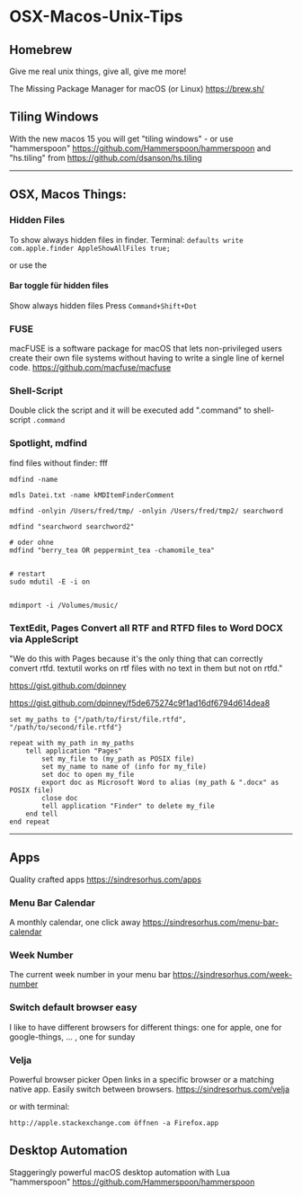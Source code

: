 # OSX-Macos-Unix-Tips


## Homebrew
Give me real unix things, give all, give me more!

The Missing Package Manager for macOS (or Linux)
https://brew.sh/


## Tiling Windows
With the new macos 15 you will get "tiling windows" - or use "hammerspoon" https://github.com/Hammerspoon/hammerspoon and "hs.tiling" from https://github.com/dsanson/hs.tiling


---
## OSX, Macos Things:


### Hidden Files
To show always hidden files in finder.
Terminal:
```defaults write com.apple.finder AppleShowAllFiles true;```

or use the 

#### Bar toggle für hidden files
Show always hidden files
Press ```Command+Shift+Dot```

### FUSE
macFUSE is a software package for macOS that lets non-privileged users create their own file systems without having to write a single line of kernel code. 
https://github.com/macfuse/macfuse

### Shell-Script

Double click the script and it will be executed
add ".command" to shell-script
```.command```


### Spotlight, mdfind
find files without finder: fff

```
mdfind -name

mdls Datei.txt -name kMDItemFinderComment

mdfind -onlyin /Users/fred/tmp/ -onlyin /Users/fred/tmp2/ searchword

mdfind "searchword searchword2"

# oder ohne
mdfind "berry_tea OR peppermint_tea -chamomile_tea"


# restart
sudo mdutil -E -i on


mdimport -i /Volumes/music/
```


### TextEdit, Pages Convert all RTF and RTFD files to Word DOCX via AppleScript

"We do this with Pages because it's the only thing that can correctly convert rtfd. textutil works on rtf files with no text in them but not on rtfd."

https://gist.github.com/dpinney

https://gist.github.com/dpinney/f5de675274c9f1ad16df6794d614dea8

```applescript
set my_paths to {"/path/to/first/file.rtfd", "/path/to/second/file.rtfd"}

repeat with my_path in my_paths
	tell application "Pages"
		set my_file to (my_path as POSIX file)
		set my_name to name of (info for my_file)
		set doc to open my_file
		export doc as Microsoft Word to alias (my_path & ".docx" as POSIX file)
		close doc
		tell application "Finder" to delete my_file
	end tell
end repeat
```

---

## Apps


Quality crafted apps
https://sindresorhus.com/apps

### Menu Bar Calendar
A monthly calendar, one click away
https://sindresorhus.com/menu-bar-calendar

### Week Number
The current week number in your menu bar 
https://sindresorhus.com/week-number

### Switch default browser easy
I like to have different browsers for different things: one for apple, one for google-things, ... , one for sunday


### Velja
Powerful browser picker
Open links in a specific browser or a matching native app. Easily switch between browsers.
https://sindresorhus.com/velja

or with terminal:

```http://apple.stackexchange.com öffnen -a Firefox.app```

## Desktop Automation
Staggeringly powerful macOS desktop automation with Lua 
"hammerspoon" https://github.com/Hammerspoon/hammerspoon






